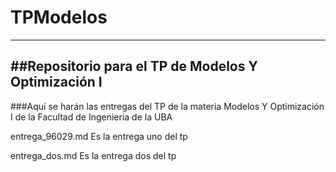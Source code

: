 # TPModelos
-------

##Repositorio para el TP de Modelos Y Optimización I
------------------------

###Aquí se harán las entregas del TP de la materia Modelos Y Optimización I de la Facultad de Ingenieria de la UBA

entrega_96029.md Es la entrega uno del tp

entrega_dos.md Es la entrega dos del tp
